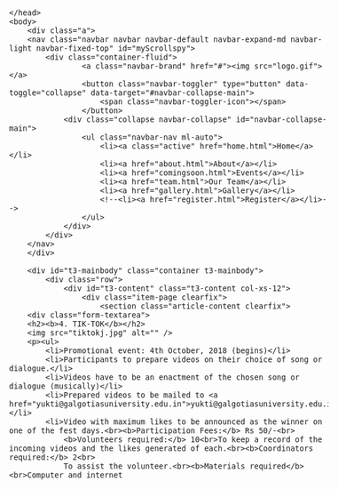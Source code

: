 <!DOCTYPE html>
<html>
    <head>
    <meta charset="utf-8">
	<meta name="viewport" content="width=device-width, initial-scale=1">
	<link rel="stylesheet" href="https://stackpath.bootstrapcdn.com/bootstrap/4.1.1/css/bootstrap.min.css">
        <link rel="stylesheet" href="https://use.fontawesome.com/releases/v5.0.13/css/all.css">
        <script src="https://code.jquery.com/jquery-3.3.1.min.js"></script>
	<script src="https://stackpath.bootstrapcdn.com/bootstrap/4.1.1/js/bootstrap.min.js"></script>
        <title>Events</title>
    <style>
body, html {
    height: 100%;
    margin: 0;
}
.form-textarea{
    font-family: sans-serif;
    font-size: 25px;
    width: 100%;
}
.a{
    background: url(events.jpg)center top;
    height: 50%;
    position: relative;
    width: 100%;
    background-size: cover;
}

.navbar{
    /*background: url(back2.jpg)no-repeat center center fixed;*/
    border: none;
    padding: 1% 0;
    font-size: 1.2em;
    /*position: relative;*/
}
.navbar-brand{
    min-height: 55px;
    padding: 0 15px 5px;
}
.navbar-default .navbar-nav li a{
    color: #FFF;
    padding-right: 20px;
    font-weight: bold;
}
.navbar-default .navbar-nav li a:hover,.navbar-default .navbar-nav li a .active{
    color: #F3AF07;
    text-decoration: none;
}
.navbar-brand img{
    width: 100px;
    height: 100px;
}

            
            .row{
                margin-left: -15px;
                margin-right: -15px;
            }
            div{
                display: block;
            }
            body{
                font-family: sans-serif;
                font-size: 16px;
            }
            .container{
                margin-right: auto;
                margin-left: auto;
                padding-left: 15px;
                padding-right: 15px;
            }
            @media (min-width: 768px) {
  .container {
    width: 750px;
  }
}
@media (min-width: 992px) {
  .container {
    width: 970px;
  }
}
@media (min-width: 1200px) {
  .container {
    width: 1170px;
  }
}
.t3-mainbody{
    padding-top: 40px;
    padding-bottom: 40px;
}
.t3-content{
    padding-top: 20px;
    padding-bottom: 20px;
}
article{
    display: block;
}
.clearfix{
    clear: both;
}
.vertical-space2{
    height: 20px;
}
.vertical-space3{
    height: 30px;
}
.bottomleft {
    position: absolute;
    bottom: 0;
    left: 16px;
}
    .topleft {
    position: absolute;
    top: 0;
    left: 16px;
}

.bottomleft {
    position: absolute;
    bottom: 0;
    left: 16px;
}
</style>
  
        
    </head>
    <body>
        <div class="a">
        <nav class="navbar navbar navbar-default navbar-expand-md navbar-light navbar-fixed-top" id="myScrollspy">
            <div class="container-fluid">
                    <a class="navbar-brand" href="#"><img src="logo.gif"></a>
                    <button class="navbar-toggler" type="button" data-toggle="collapse" data-target="#navbar-collapse-main">
                        <span class="navbar-toggler-icon"></span>
                    </button>
                <div class="collapse navbar-collapse" id="navbar-collapse-main">
                    <ul class="navbar-nav ml-auto">
                        <li><a class="active" href="home.html">Home</a></li>
                        <li><a href="about.html">About</a></li>
                        <li><a href="comingsoon.html">Events</a></li>
                        <li><a href="team.html">Our Team</a></li>
                        <li><a href="gallery.html">Gallery</a></li>
                        <!--<li><a href="register.html">Register</a></li>-->
                    </ul>
                </div>
            </div>
        </nav>
        </div>  
        
        <div id="t3-mainbody" class="container t3-mainbody">
            <div class="row">
                <div id="t3-content" class="t3-content col-xs-12">
                    <div class="item-page clearfix">
                        <section class="article-content clearfix">
        <div class="form-textarea">
        <h2><b>4. TIK-TOK</b></h2>
        <img src="tiktokj.jpg" alt="" />
        <p><ul>
            <li>Promotional event: 4th October, 2018 (begins)</li>
            <li>Participants to prepare videos on their choice of song or dialogue.</li>
            <li>Videos have to be an enactment of the chosen song or dialogue (musically)</li>
            <li>Prepared videos to be mailed to <a href="yukti@galgotiasuniversity.edu.in">yukti@galgotiasuniversity.edu.in</a></li>
            <li>Video with maximum likes to be announced as the winner on one of the fest days.<br><b>Participation Fees:</b> Rs 50/-<br>
                <b>Volunteers required:</b> 10<br>To keep a record of the incoming videos and the likes generated of each.<br><b>Coordinators required:</b> 2<br>
                To assist the volunteer.<br><b>Materials required</b><br>Computer and internet
</li>
        </ul>
        </p>
    </div>
                        </section>
                    </div>
                </div>
            </div>
        </div>
    </body>
</html>
